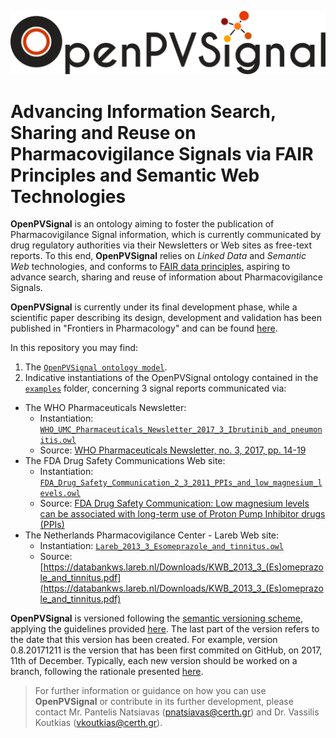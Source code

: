 <!---<img src="https://github.com/inab-certh/OpenPVSignal/blob/master/logo.png" width="195" height="88">--->
![](./logo_small.png)

# Advancing Information Search, Sharing and Reuse on Pharmacovigilance Signals via FAIR Principles and Semantic Web Technologies

**OpenPVSignal** is an ontology aiming to foster the publication of Pharmacovigilance Signal information, which is currently communicated by drug regulatory authorities via their Newsletters or Web sites as free-text reports. To this end, **OpenPVSignal** relies on *Linked Data* and *Semantic Web* technologies, and conforms to [FAIR data principles](https://www.force11.org/group/fairgroup/fairprinciples), aspiring to advance search, sharing and reuse of information about Pharmacovigilance Signals.

**OpenPVSignal** is currently under its final development phase, while a scientific paper describing its design, development and validation has been published in "Frontiers in Pharmacology" and can be found [here](https://www.frontiersin.org/articles/10.3389/fphar.2018.00609/full).

In this repository you may find:
1. The [`OpenPVSignal ontology model`](OpenPVSignal.owl).
2. Indicative instantiations of the OpenPVSignal ontology contained in the [`examples`](examples) folder, concerning 3 signal reports communicated via:
- The WHO Pharmaceuticals Newsletter:
  - Instantiation: [`WHO_UMC_Pharmaceuticals_Newsletter_2017_3_Ibrutinib_and_pneumonitis.owl`](examples/WHO_UMC_Pharmaceuticals_Newsletter_2017_3_Ibrutinib_and_pneumonitis.owl)
  - Source: [WHO Pharmaceuticals Newsletter, no. 3, 2017, pp. 14-19](http://apps.who.int/iris/bitstream/10665/258799/1/WPN-2017-03-eng.pdf?ua=1)
- The FDA Drug Safety Communications Web site:
  - Instantiation: [`FDA_Drug_Safety_Communication_2_3_2011_PPIs_and_low_magnesium_levels.owl`](examples/FDA_Drug_Safety_Communication_2_3_2011_PPIs_and_low_magnesium_levels.owl)
  - Source: [FDA Drug Safety Communication: Low magnesium levels can be associated with long-term use of Proton Pump Inhibitor drugs (PPIs)](https://www.fda.gov/Drugs/DrugSafety/ucm245011.htm)
- The Netherlands Pharmacovigilance Center - Lareb Web site:
  - Instantiation: [`Lareb_2013_3_Esomeprazole_and_tinnitus.owl`](examples/Lareb_2013_3_Esomeprazole_and_tinnitus.owl)
  - Source: [https://databankws.lareb.nl/Downloads/KWB_2013_3_(Es)omeprazole_and_tinnitus.pdf](https://databankws.lareb.nl/Downloads/KWB_2013_3_(Es)omeprazole_and_tinnitus.pdf)

**OpenPVSignal** is versioned following the [semantic versioning scheme](https://semver.org/), applying the guidelines provided [here](https://github.com/dbrock/semver-howto/blob/master/README.md). The last part of the version refers to the date that this version has been created. For example, version 0.8.20171211 is the version that has been first commited on GitHub, on 2017, 11th of December. Typically, each new version should be worked on a branch, following the rationale presented [here](http://nvie.com/posts/a-successful-git-branching-model/).

> For further information or guidance on how you can use **OpenPVSignal** or contribute in its further development, please contact Mr. Pantelis Natsiavas (pnatsiavas@certh.gr) and Dr. Vassilis Koutkias (vkoutkias@certh.gr).
